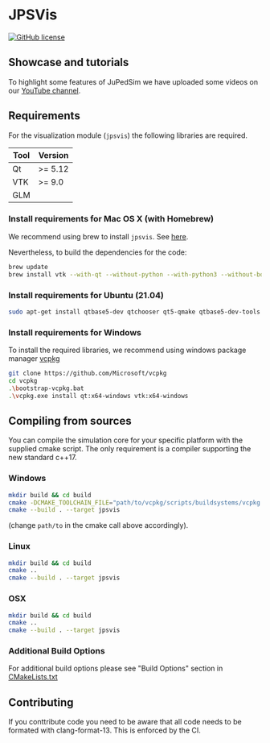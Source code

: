 # JPSVis

[![GitHub license](https://img.shields.io/badge/license-GPL-blue.svg)](https://raw.githubusercontent.com/JuPedSim/jpsvis/master/LICENSE)

## Showcase and tutorials

To highlight some features of JuPedSim we have uploaded some videos on our
[YouTube channel](https://www.youtube.com/channel/UCKS8w8CUClHEeN4K1SUSMBA).

## Requirements

For the visualization module (`jpsvis`) the following libraries are required.

| Tool | Version |
|------|---------|
| Qt   | >= 5.12 |
| VTK  | >= 9.0  |
| GLM  | 		 |

### Install requirements for Mac OS X (with Homebrew)

We recommend using brew to install `jpsvis`. See [here](https://github.com/JuPedSim/homebrew-jps).

Nevertheless, to build the dependencies for the code:

```bash
brew update
brew install vtk --with-qt --without-python --with-python3 --without-boost  --build-from-source
```

### Install requirements for Ubuntu (21.04)

```bash
sudo apt-get install qtbase5-dev qtchooser qt5-qmake qtbase5-dev-tools libvtk9-dev
```

### Install requirements for Windows

To install the required libraries, we recommend using windows package manager [vcpkg](https://github.com/Microsoft/vcpkg)

```bash
git clone https://github.com/Microsoft/vcpkg
cd vcpkg
.\bootstrap-vcpkg.bat
.\vcpkg.exe install qt:x64-windows vtk:x64-windows
```

## Compiling from sources

You can compile the simulation core for your specific platform with the
supplied cmake script.  The only requirement is a compiler supporting the new
standard c++17.

### Windows

```bash
mkdir build && cd build
cmake -DCMAKE_TOOLCHAIN_FILE="path/to/vcpkg/scripts/buildsystems/vcpkg.cmake" ..
cmake --build . --target jpsvis
```

(change `path/to` in the cmake call above accordingly).

### Linux

```bash
mkdir build && cd build
cmake ..
cmake --build . --target jpsvis
```

### OSX

```bash
mkdir build && cd build
cmake ..
cmake --build . --target jpsvis
```

### Additional Build Options

For additional build options please see "Build Options" section in
[CMakeLists.txt](CMakeLists.txt)

## Contributing

If you conttribute code you need to be aware that all code needs to be formated
with clang-format-13. This is enforced by the CI.

